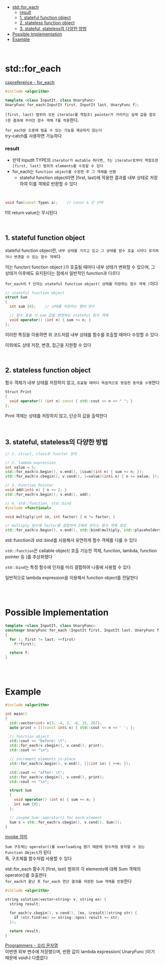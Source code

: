 - [std::for\_each](#stdfor_each)
    - [result](#result)
  - [1. stateful function object](#1-stateful-function-object)
  - [2. stateless function object](#2-stateless-function-object)
  - [3. stateful, stateless의 다양한 방법](#3-stateful-stateless의-다양한-방법)
- [Possible Implementation](#possible-implementation)
- [Example](#example)

<br>

# std::for_each
[ cppreference - for_each ](https://en.cppreference.com/w/cpp/algorithm/for_each)<br>
```cpp
#include <algorithm>

template <class InputIt, class UnaryFunc>
UnaryFunc for_each(InputIt first, InputIt last, UnaryFunc f);
```
`[first, last) 범위의 모든 iterator를 역참조( pointer가 가리키는 실제 값을 참조 )한 결과에 주어진 함수 객체 f를 적용`한다.<br>

`for_each문 도중에 멈출 수 있는 기능을 제공하지 않는다`<br>
try-catch를 사용하면 가능하다<br>

### result
- 만약 InputIt TYPE의 `iterator가 mutable 하다면, f는 iterator로부터 역참조한 [first, last) 범위의 elements를 수정할 수 있다`
- for_each는 `function object를 수정한 후 그 객체를 반환`
  - stateful function object라면 [first, last)에 적용한 결과를 내부 상태로 저장하여 이를 객체로 반환할 수 있다

<br>

```cpp
void fun(const Type& a);    // const & 은 선택
```
f의 return value는 무시된다<br>

<br>

## 1. stateful function object
stateful function object란, `내부 상태를 가지고 있고 그 상태를 함수 호출 시마다 유지하거나 변경할 수 있는 함수 객체`다<br>

이는 functor( function object )가 호출될 때마다 내부 상태가 변화할 수 있으며, 그 상태가 이후에도 유지된다는 점에서 일반적인 function과 다르다<br>

`for_each의 f 인자는 stateful function object( 상태를 저장하는 함수 객체 )`이다<br>
```cpp
// stateful function object
struct Sum
{
  int sum {0};    // 상태를 저장하는 멤버 변수

  // 함수 호출 시 sum 값을 변경하는 stateful 함수 객체
  void operator() (int n) { sum += n; }
};
```
이러한 특징을 이용하면 위 코드처럼 내부 상태를 함수를 호출할 때마다 수정할 수 있다<br>

이외에도 상태 저장, 변경, 접근을 지원할 수 있다<br>

<br>

## 2. stateless function object
함수 객체가 내부 상태를 저장하지 않고, `호출될 때마다 독립적으로 동일한 동작을 수행`한다<br>
```cpp
Struct Print
{
  void operator() (int n) const { std::cout << n << " "; }
};
```
Print 객체는 상태를 저장하지 않고, 단순히 값을 출력한다<br>

<br>

## 3. stateful, stateless의 다양한 방법
```cpp
// 1. struct, class로 functor 정의

// 2. lambda expression
int value = 5;
std::for_each(v.begin(), v.end(), [&sum](int n) { sum += n; });
std::for_each(v.cbegin(), v.cend(), [=value](int& n) { n += value; });

// 3. Function Pointer
void add(int& n) { n += 2; }
std::for_each(v.begin(), v.end(), add);

// 4. std::function, std::bind
#include <functional>

void multiply(int &n, int factor) { n *= factor; }

// multiply 함수에 factor를 결합하여 2배로 만드는 함수 객체 생성
std::for_each(v.begin(), v.end(), std::bind(multiply, std::placeholders::_1, 2));
```
std::function과 std::bind를 사용해서 유연하게 함수 객체를 다룰 수 있다<br>

`std::function`은 callable object( 호출 가능한 객체, function, lambda, function pointer 등 )를 추상화했다<br>

`std::bind`는 특정 함수에 인자를 미리 결합하여 나중에 사용할 수 있다<br>

일반적으로 lambda expression을 이용해서 function object를 전달한다<br>

<br>
<br>

# Possible Implementation
```cpp
template <class InputIt, class UnaryFunc>
constexpr UnaryFunc for_each (InputIt first, InputIt last, UnaryFunc f)
{
  for (; first != last; ++first)
    f(*first);

  return f;
}
```

<br>
<br>

# Example
```cpp
#include <algorithm>

int main()
{
  std::vector<int> v{3, -4, 2, -8, 15, 267};
  auto print = [](const int& n) { std::cout << n << ' '; };

  // function object
  std::cout << "before: \t";
  std::for_each(v.cbegin(), v.cend(), print);
  std::cout << "\n";

  // increment elements in-place
  std::for_each(v.begin(), v.end(), [](int &n) { ++n; });

  std::cout << "after: \t";
  std::for_each(v.cbegin(), v.cend(), print);
  std::cout << "\n";

  struct Sum
  {
    void operator() (int n) { sum += n; }
    int sum {0};
  };

  // invoke Sum::operator() for each element
  Sum s = std::for_each(v.cbegin(), v.cend(), Sum());
}
```
[ invoke 의미 ](/5_CS/3_Invoke.md/#cpp)<br>

`Sum 구조체는 operator()를 overloading 했기 때문에 함수처럼 동작할 수 있는 Function Object`가 된다<br>
즉, 구조체를 함수처럼 사용할 수 있다<br>

std::for_each 함수가 [first, last) 범위의 각 elements에 대해 Sum 객체의 operator()를 호출한다<br>
`for_each가 끝난 후 for_each 연산 결과를 저장한 Sum 객체를 반환`한다<br>

```cpp
#include <algorithm>

string solution(vector<string> v, string ex) {
  string result;

  for_each(v.cbegin(), v.cend(), [ex, &result](string str) {
    if (str.find(ex) == string::npos) result += str;
  });

  return result;
}
```
[ Programmers - 꼬리 문자열 ](https://school.programmers.co.kr/learn/courses/30/lessons/181841)<BR>
이번엔 외부 변수에 저장했으며, 반환 값이 lambda expression( UnaryFunc )이기 때문에 void나 다름없다<br>